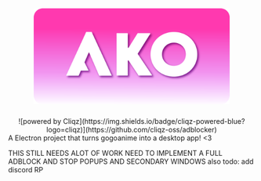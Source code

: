 
<h1 align="center"><img src="./imgs/banner.png" width="400"></h1>
<div align="center"> ![powered by Cliqz](https://img.shields.io/badge/cliqz-powered-blue?logo=cliqz)](https://github.com/cliqz-oss/adblocker) </div>
A Electron project that turns gogoanime into a desktop app!  &lt;3 

THIS STILL NEEDS ALOT OF WORK NEED TO IMPLEMENT A FULL ADBLOCK AND STOP POPUPS AND SECONDARY WINDOWS
also todo: add discord RP
